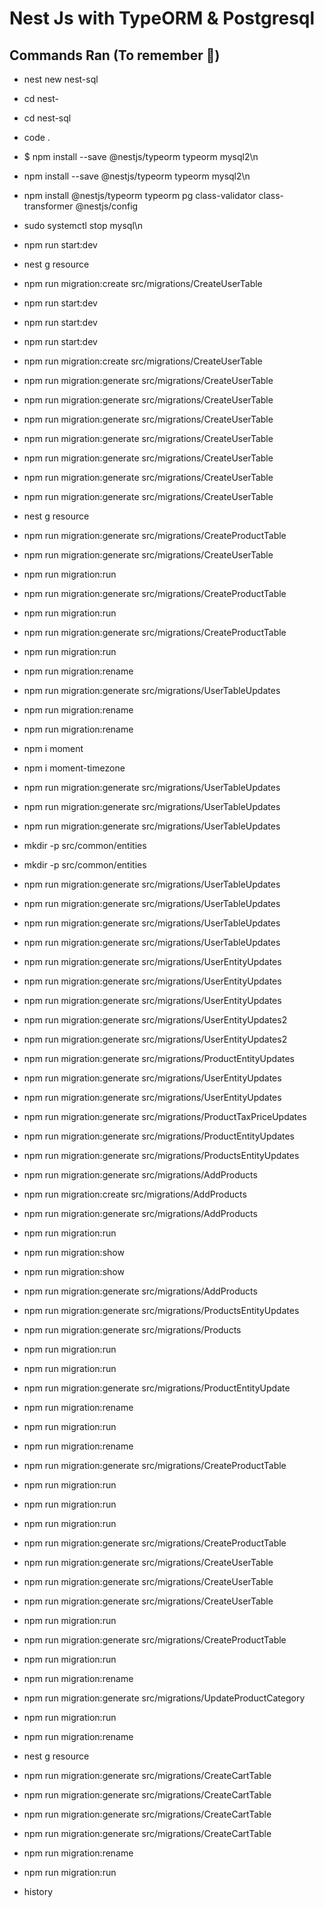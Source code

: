 # Nest Js with TypeORM & Postgresql

## Commands Ran (To remember 🙈)

- nest new nest-sql
- cd nest-
- cd nest-sql
- code .
- $ npm install --save @nestjs/typeorm typeorm mysql2\n
- npm install --save @nestjs/typeorm typeorm mysql2\n
- npm install @nestjs/typeorm typeorm pg class-validator class-transformer @nestjs/config
- sudo systemctl stop mysql\n
- npm run start:dev
- nest g resource
- npm run migration:create src/migrations/CreateUserTable
- npm run start:dev

- npm run start:dev
- npm run start:dev
- npm run migration:create src/migrations/CreateUserTable
- npm run migration:generate src/migrations/CreateUserTable
- npm run migration:generate src/migrations/CreateUserTable

- npm run migration:generate src/migrations/CreateUserTable
- npm run migration:generate src/migrations/CreateUserTable

- npm run migration:generate src/migrations/CreateUserTable

- npm run migration:generate src/migrations/CreateUserTable

- npm run migration:generate src/migrations/CreateUserTable
- nest g resource

- npm run migration:generate src/migrations/CreateProductTable
- npm run migration:generate src/migrations/CreateUserTable
- npm run migration:run
- npm run migration:generate src/migrations/CreateProductTable
- npm run migration:run

- npm run migration:generate src/migrations/CreateProductTable

- npm run migration:run
- npm run migration:rename

- npm run migration:generate src/migrations/UserTableUpdates
- npm run migration:rename
- npm run migration:rename
- npm i moment
- npm i moment-timezone
- npm run migration:generate src/migrations/UserTableUpdates

- npm run migration:generate src/migrations/UserTableUpdates

- npm run migration:generate src/migrations/UserTableUpdates
- mkdir -p src/common/entities
- mkdir -p src/common/entities

- npm run migration:generate src/migrations/UserTableUpdates

- npm run migration:generate src/migrations/UserTableUpdates

- npm run migration:generate src/migrations/UserTableUpdates

- npm run migration:generate src/migrations/UserTableUpdates
- npm run migration:generate src/migrations/UserEntityUpdates

- npm run migration:generate src/migrations/UserEntityUpdates

- npm run migration:generate src/migrations/UserEntityUpdates
- npm run migration:generate src/migrations/UserEntityUpdates2

- npm run migration:generate src/migrations/UserEntityUpdates2
- npm run migration:generate src/migrations/ProductEntityUpdates

- npm run migration:generate src/migrations/UserEntityUpdates
- npm run migration:generate src/migrations/UserEntityUpdates
- npm run migration:generate src/migrations/ProductTaxPriceUpdates
- npm run migration:generate src/migrations/ProductEntityUpdates
- npm run migration:generate src/migrations/ProductsEntityUpdates
- npm run migration:generate src/migrations/AddProducts
- npm run migration:create src/migrations/AddProducts
- npm run migration:generate src/migrations/AddProducts
- npm run migration:run
- npm run migration:show
- npm run migration:show
- npm run migration:generate src/migrations/AddProducts

- npm run migration:generate src/migrations/ProductsEntityUpdates
- npm run migration:generate src/migrations/Products

- npm run migration:run

- npm run migration:run
- npm run migration:generate src/migrations/ProductEntityUpdate

- npm run migration:rename
- npm run migration:run
- npm run migration:rename

- npm run migration:generate src/migrations/CreateProductTable
- npm run migration:run

- npm run migration:run

- npm run migration:run
- npm run migration:generate src/migrations/CreateProductTable

- npm run migration:generate src/migrations/CreateUserTable

- npm run migration:generate src/migrations/CreateUserTable

- npm run migration:generate src/migrations/CreateUserTable

- npm run migration:run
- npm run migration:generate src/migrations/CreateProductTable
- npm run migration:run
- npm run migration:rename

- npm run migration:generate src/migrations/UpdateProductCategory

- npm run migration:run
- npm run migration:rename
- nest g resource
- npm run migration:generate src/migrations/CreateCartTable

- npm run migration:generate src/migrations/CreateCartTable

- npm run migration:generate src/migrations/CreateCartTable

- npm run migration:generate src/migrations/CreateCartTable
- npm run migration:rename

- npm run migration:run
- history
